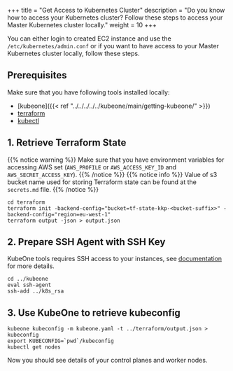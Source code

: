 +++
title = "Get Access to Kubernetes Cluster"
description = "Do you know how to access your Kubernetes cluster? Follow these steps to access your Master Kubernetes cluster locally."
weight = 10
+++

You can either login to created EC2 instance and use the `/etc/kubernetes/admin.conf` or if you want to
have access to your Master Kubernetes cluster locally, follow these steps.

## Prerequisites
Make sure that you have following tools installed locally:
 * [kubeone]({{< ref "../../../../../kubeone/main/getting-kubeone/" >}})
 * [terraform](https://learn.hashicorp.com/tutorials/terraform/install-cli)
 * [kubectl](https://kubernetes.io/docs/tasks/tools/#kubectl)

## 1. Retrieve Terraform State
{{% notice warning %}}
Make sure that you have environment variables for accessing AWS set (`AWS_PROFILE` or
`AWS_ACCESS_KEY_ID` and `AWS_SECRET_ACCESS_KEY`).
{{% /notice %}}
{{% notice info %}}
Value of s3 bucket name used for storing Terraform state can be found at the `secrets.md` file.
{{% /notice %}}
```shell
cd terraform
terraform init -backend-config="bucket=tf-state-kkp-<bucket-suffix>" -backend-config="region=eu-west-1"
terraform output -json > output.json
```

## 2. Prepare SSH Agent with SSH Key
KubeOne tools requires SSH access to your instances, see [documentation](https://docs.kubermatic.com/kubeone/main/guides/ssh/) for more details.
```shell
cd ../kubeone
eval ssh-agent
ssh-add ../k8s_rsa
```

## 3. Use KubeOne to retrieve kubeconfig
```shell
kubeone kubeconfig -m kubeone.yaml -t ../terraform/output.json > kubeconfig
export KUBECONFIG=`pwd`/kubeconfig
kubectl get nodes
```
Now you should see details of your control planes and worker nodes.
